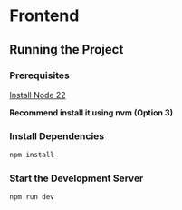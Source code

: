 # Frontend

## Running the Project

### Prerequisites

[Install Node 22](https://www.digitalocean.com/community/tutorials/how-to-install-node-js-on-ubuntu-20-04)

**Recommend install it using nvm (Option 3)**

### Install Dependencies

```bash
npm install
```

### Start the Development Server

```bash
npm run dev
```
